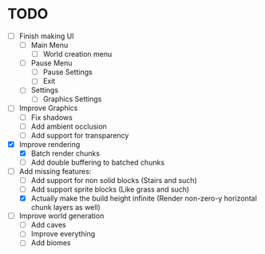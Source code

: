 # TODO

- [ ] Finish making UI
  - [ ] Main Menu
    - [ ] World creation menu
  - [ ] Pause Menu
    - [ ] Pause Settings
    - [ ] Exit
  - [ ] Settings
    - [ ] Graphics Settings

- [ ] Improve Graphics
  - [ ] Fix shadows
  - [ ] Add ambient occlusion
  - [ ] Add support for transparency

- [x] Improve rendering
  - [x] Batch render chunks
  - [ ] Add double buffering to batched chunks

- [ ] Add missing features:
  - [ ] Add support for non solid blocks (Stairs and such)
  - [ ] Add support sprite blocks (Like grass and such)
  - [x] Actually make the build height infinite (Render non-zero-y horizontal chunk layers as well)

- [ ] Improve world generation
  - [ ] Add caves
  - [ ] Improve everything
  - [ ] Add biomes
